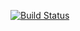 
[![Build Status](https://travis-ci.org/SungjunKim1/turbo-succotash.svg?branch=master)](https://travis-ci.org/SungjunKim1/turbo-succotash)
